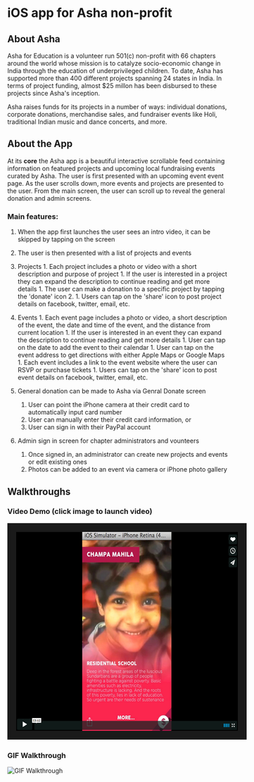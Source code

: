 # iOS app for Asha non-profit

## About Asha

Asha for Education is a volunteer run 501(c) non-profit with 66 chapters around the world whose mission is to catalyze socio-economic change in India through the education of underprivileged children. To date, Asha has supported more than 400 different projects spanning 24 states in India. In terms of project funding, almost $25 millon has been disbursed to these projects since Asha's inception. 

Asha raises funds for its projects in a number of ways: individual donations, corporate donations, merchandise sales, and fundraiser events like Holi, traditional Indian music and dance concerts, and more.

## About the App 

At its **core** the Asha app is a beautiful interactive scrollable feed containing information on featured projects and upcoming local fundraising events curated by Asha. The user is first presented with an upcoming event event page. As the user scrolls down, more events and projects are presented to the user. From the main screen, the user can scroll up to reveal the general donation and admin screens.

### Main features:

1. When the app first launches the user sees an intro video, it can be skipped by tapping on the screen

1. The user is then presented with a list of projects and events

  1. Projects 
    1. Each project includes a photo or video with a short description and purpose of project
    1. If the user is interested in a project they can expand the description to continue reading and get more details
    1. The user can make a donation to a specific project by tapping the 'donate' icon
    2. 1. Users can tap on the 'share' icon to post project details on facebook, twitter, email, etc.
   
  1. Events
    1. Each event page includes a photo or video, a short description of the event, the date and time of the event, and the distance from current location
    1. If the user is interested in an event they can expand the description to continue reading and get more details
    1. User can tap on the date to add the event to their calendar
    1. User can tap on the event address to get directions with either Apple Maps or Google Maps
    1. Each event includes a link to the event website where the user can RSVP or purchase tickets
    1. Users can tap on the 'share' icon to post event details on facebook, twitter, email, etc.

1. General donation can be made to Asha via Genral Donate screen
   1. User can point the iPhone camera at their credit card to automatically input card number
   1. User can manually enter their credit card information, or 
   1. User can sign in with their PayPal account
   
1. Admin sign in screen for chapter administrators and vounteers
   1. Once signed in, an administrator can create new projects and events or edit existing ones
   1. Photos can be added to an event via camera or iPhone photo gallery

## Walkthroughs

### Video Demo (click image to launch video)
<a href="http://vimeo.com/101643126" target="_blank"><img src="https://raw.githubusercontent.com/sagpatil/AshaDemo/master/videothumb.png" 
alt="Asha Demo Video" width="600" height="452" border="20" /></a>

### GIF Walkthrough
![GIF Walkthrough](https://raw.githubusercontent.com/sagpatil/AshaDemo/master/ashademo2.gif)





